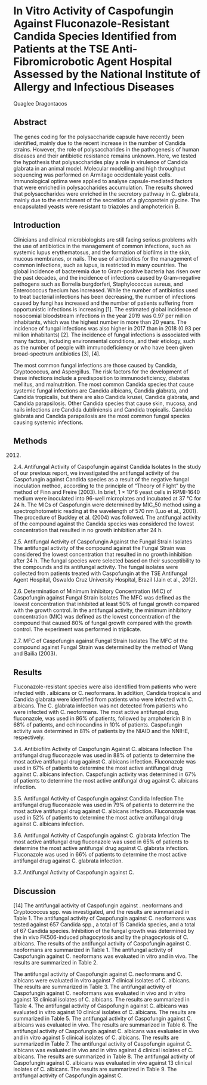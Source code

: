 # In Vitro Activity of Caspofungin Against Fluconazole-Resistant Candida Species Identified from Patients at the TSE Anti-Fibromicrobotic Agent Hospital Assessed by the National Institute of Allergy and Infectious Diseases
Quaglee Dragontacos


## Abstract
The genes coding for the polysaccharide capsule have recently been identified, mainly due to the recent increase in the number of Candida strains. However, the role of polysaccharides in the pathogenesis of human diseases and their antibiotic resistance remains unknown. Here, we tested the hypothesis that polysaccharides play a role in virulence of Candida glabrata in an animal model. Molecular modelling and high throughput sequencing was performed on Armitage occidentale yeast cells. Immunological optima were applied to analyse capsule-mediated factors that were enriched in polysaccharides accumulation. The results showed that polysaccharides were enriched in the secretory pathway in C. glabrata, mainly due to the enrichment of the secretion of a glycoprotein glycine. The encapsulated yeasts were resistant to triazoles and amphotericin B.


## Introduction
Clinicians and clinical microbiologists are still facing serious problems with the use of antibiotics in the management of common infections, such as systemic lupus erythematosus, and the formation of biofilms in the skin, mucous membranes, or nails. The use of antibiotics for the management of common infections, such as lupus, is restricted in many countries. The global incidence of bacteremia due to Gram-positive bacteria has risen over the past decades, and the incidence of infections caused by Gram-negative pathogens such as Borrelia burgdorferi, Staphylococcus aureus, and Enterococcus faecium has increased. While the number of antibiotics used to treat bacterial infections has been decreasing, the number of infections caused by fungi has increased and the number of patients suffering from opportunistic infections is increasing [1]. The estimated global incidence of nosocomial bloodstream infections in the year 2019 was 0.97 per million inhabitants, which was the highest number in more than 20 years. The incidence of fungal infections was also higher in 2017 than in 2018 (0.93 per million inhabitants) [2]. The incidence of fungal infections is associated with many factors, including environmental conditions, and their etiology, such as the number of people with immunodeficiency or who have been given broad-spectrum antibiotics [3], [4].

The most common fungal infections are those caused by Candida, Cryptococcus, and Aspergillus. The risk factors for the development of these infections include a predisposition to immunodeficiency, diabetes mellitus, and malnutrition. The most common Candida species that cause systemic fungal infections are Candida albicans, Candida glabrata, and Candida tropicalis, but there are also Candida krusei, Candida glabrata, and Candida parapsilosis. Other Candida species that cause skin, mucosa, and nails infections are Candida dubliniensis and Candida tropicalis. Candida glabrata and Candida parapsilosis are the most common fungal species causing systemic infections.


## Methods
 2012.

2.4. Antifungal Activity of Caspofungin against Candida Isolates
In the study of our previous report, we investigated the antifungal activity of the Caspofungin against Candida species as a result of the negative fungal inoculation method, according to the principle of “Theory of Flight” by the method of Finn and Freire (2003). In brief, 1 × 10^6 yeast cells in RPMI-1640 medium were inoculated into 96-well microplates and incubated at 37 °C for 24 h. The MICs of Caspofungin were determined by MIC_50 method using a spectrophotometric reading at the wavelength of 570 nm (Luo et al., 2001). The procedure of Buckley et al. (2004) was followed. The antifungal activity of the compound against the Candida species was considered the lowest concentration that resulted in no growth inhibition after 24 h.

2.5. Antifungal Activity of Caspofungin Against the Fungal Strain Isolates
The antifungal activity of the compound against the Fungal Strain was considered the lowest concentration that resulted in no growth inhibition after 24 h. The fungal species were selected based on their susceptibility to the compounds and its antifungal activity. The fungal isolates were collected from patients treated with Caspofungin at the TSE Antifungal Agent Hospital, Oswaldo Cruz University Hospital, Brazil (Jain et al., 2012).

2.6. Determination of Minimum Inhibitory Concentration (MIC) of Caspofungin against Fungal Strain Isolates
The MFC was defined as the lowest concentration that inhibited at least 50% of fungal growth compared with the growth control. In the antifungal activity, the minimum inhibitory concentration (MIC) was defined as the lowest concentration of the compound that caused 80% of fungal growth compared with the growth control. The experiment was performed in triplicate.

2.7. MFC of Caspofungin against Fungal Strain Isolates
The MFC of the compound against Fungal Strain was determined by the method of Wang and Bailia (2003).


## Results
Fluconazole-resistant species were also identified from patients who were infected with . albicans or C. neoformans. In addition, Candida tropicalis and Candida glabrata were identified from patients who were infected with C. albicans. The C. glabrata infection was not detected from patients who were infected with C. neoformans. The most active antifungal drug, fluconazole, was used in 86% of patients, followed by amphotericin B in 68% of patients, and echinocandins in 10% of patients. Caspofungin activity was determined in 81% of patients by the NIAID and the NNIHE, respectively.

3.4. Antibiofilm Activity of Caspofungin Against C. albicans Infection
The antifungal drug fluconazole was used in 88% of patients to determine the most active antifungal drug against C. albicans infection. Fluconazole was used in 67% of patients to determine the most active antifungal drug against C. albicans infection. Caspofungin activity was determined in 67% of patients to determine the most active antifungal drug against C. albicans infection.

3.5. Antifungal Activity of Caspofungin against Candida Infection
The antifungal drug fluconazole was used in 79% of patients to determine the most active antifungal drug against C. albicans infection. Fluconazole was used in 52% of patients to determine the most active antifungal drug against C. albicans infection.

3.6. Antifungal Activity of Caspofungin against C. glabrata Infection
The most active antifungal drug fluconazole was used in 65% of patients to determine the most active antifungal drug against C. glabrata infection. Fluconazole was used in 66% of patients to determine the most active antifungal drug against C. glabrata infection.

3.7. Antifungal Activity of Caspofungin against C.


## Discussion
[14] The antifungal activity of Caspofungin against . neoformans and Cryptococcus spp. was investigated, and the results are summarized in Table 1. The antifungal activity of Caspofungin against C. neoformans was tested against 657 Candida spp., a total of 15 Candida species, and a total of 67 Candida species. Inhibition of the fungal growth was determined by the in vivo FK506-induced phagocytosis and by the phagocytosis of C. albicans. The results of the antifungal activity of Caspofungin against C. neoformans are summarized in Table 1. The antifungal activity of Caspofungin against C. neoformans was evaluated in vitro and in vivo. The results are summarized in Table 2.

The antifungal activity of Caspofungin against C. neoformans and C. albicans were evaluated in vitro against 7 clinical isolates of C. albicans. The results are summarized in Table 3. The antifungal activity of Caspofungin against C. neoformans was evaluated in vivo and in vitro against 13 clinical isolates of C. albicans. The results are summarized in Table 4. The antifungal activity of Caspofungin against C. albicans was evaluated in vitro against 10 clinical isolates of C. albicans. The results are summarized in Table 5. The antifungal activity of Caspofungin against C. albicans was evaluated in vivo. The results are summarized in Table 6. The antifungal activity of Caspofungin against C. albicans was evaluated in vivo and in vitro against 5 clinical isolates of C. albicans. The results are summarized in Table 7. The antifungal activity of Caspofungin against C. albicans was evaluated in vivo and in vitro against 4 clinical isolates of C. albicans. The results are summarized in Table 8. The antifungal activity of Caspofungin against C. albicans was evaluated in vivo against 13 clinical isolates of C. albicans. The results are summarized in Table 9. The antifungal activity of Caspofungin against C.
